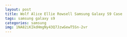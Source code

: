 ```yaml
---
layout: post
title: Wolf Alice Ellie Rowsell Samsung Galaxy S9 Case
tags: samsung galaxy s9
categories: samsung
img: 1NA82iKIkdHmgNy43Q7JzwGewT5Sn-2vr
---
```

